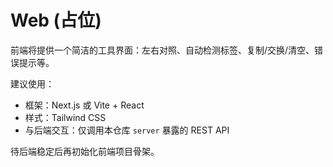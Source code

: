 # Web (占位)

前端将提供一个简洁的工具界面：左右对照、自动检测标签、复制/交换/清空、错误提示等。

建议使用：

- 框架：Next.js 或 Vite + React
- 样式：Tailwind CSS
- 与后端交互：仅调用本仓库 `server` 暴露的 REST API

待后端稳定后再初始化前端项目骨架。

